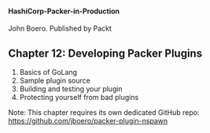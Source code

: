 #### HashiCorp-Packer-in-Production
John Boero. Published by Packt

## Chapter 12: Developing Packer Plugins
1. Basics of GoLang
2. Sample plugin source
3. Building and testing your plugin
4. Protecting yourself from bad plugins

Note: This chapter requires its own dedicated GitHub repo: https://github.com/jboero/packer-plugin-nspawn